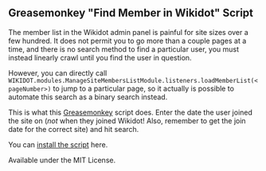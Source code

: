 ## Greasemonkey "Find Member in Wikidot" Script

The member list in the Wikidot admin panel is painful for site sizes over a few hundred. It does not permit you to go more than a couple pages at a time, and there is no search method to find a particular user, you must instead linearly crawl until you find the user in question.

However, you can directly call `WIKIDOT.modules.ManageSiteMembersListModule.listeners.loadMemberList(<pageNumber>)` to jump to a particular page, so it actually is possible to automate this search as a binary search instead.

This is what this [Greasemonkey](https://www.greasespot.net) script does. Enter the date the user joined the site on (_not_ when they joined Wikidot! Also, remember to get the join date for the correct site) and hit search.

You can [install the script](https://github.com/scpwiki/find-member-script/raw/main/find-member.user.js) here.

Available under the MIT License.
